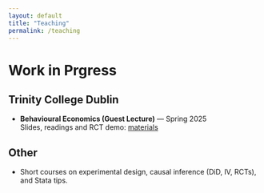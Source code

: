 ```yaml
---
layout: default
title: "Teaching"
permalink: /teaching
---
```


# Work in Prgress

## Trinity College Dublin
- **Behavioural Economics (Guest Lecture)** — Spring 2025  
  Slides, readings and RCT demo: <a href="#">materials</a>

## Other
- Short courses on experimental design, causal inference (DiD, IV, RCTs), and Stata tips.
